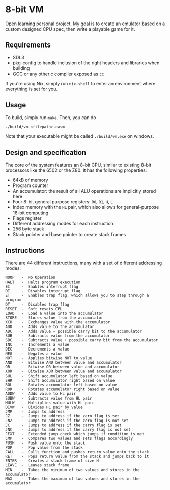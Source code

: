 # 8-bit VM

Open learning personal project. My goal is to create an emulator based on a custom designed CPU spec, then write a playable game for it.

## Requirements

* SDL3
* pkg-config to handle inclusion of the right headers and libraries when building
* GCC or any other c compiler exposed as `cc`

If you're using Nix, simply run `nix-shell` to enter an environment where everything is set for you.

## Usage

To build, simply run `make`. Then, you can do

```sh
./build/vm <filepath>.casm
```

Note that your executable might be called `./build/vm.exe` on windows.

## Design and specification

The core of the system features an 8-bit CPU, similar to existing 8-bit processors like the 6502 or the Z80. It has the following properties:

* 64kB of memory
* Program counter
* An accumulator: the result of all ALU operations are implicitly stored here
* Four 8-bit general purpose registers: `R0`, `R1`, `H`, `L`
* Index memory with the `HL` pair, which also allows for general-purpose 16-bit computing
* Flags register
* Different addressing modes for each instruction
* 256 byte stack
* Stack pointer and base pointer to create stack frames

## Instructions

There are 44 different instructions, many with a set of different addressing modes:

```
NOOP   -  No Operation
HALT   -  Halts program execution
EI     -  Enables interrupt flag
DI     -  Disables interrupt flag
ET     -  Enables trap flag, which allows you to step through a program
DT     -  Disables trap flag
RESET  -  Soft resets CPU
LOAD   -  Load a value into the accumulator
STORE  -  Stores value from the accumulator
XCH    -  Exchanges value with the accumulator
ADD    -  Adds value to the accumulator
ADC    -  Adds value + possible carry bit to the accumulator
SUB    -  Subtracts value from the accumulator
SBC    -  Subtracts value + possible carry bit from the accumulator
INC    -  Increments a value
DEC    -  Decrements a value
NEG    -  Negates a value
NOT    -  Applies bitwise NOT to value
AND    -  Bitwise AND between value and accumulator
OR     -  Bitwise OR between value and accumulator
XOR    -  Bitwise XOR between value and accumulator
SHL    -  Shift accumulator left based on value
SHR    -  Shift accumulator right based on value
ROL    -  Rotates accumulator left based on value
ROR    -  Rotates accumulator right based on value
ADDW   -  Adds value to HL pair
SUBW   -  Subtracts value from HL pair
MULW   -  Multiplies value with HL pair
DIVW   -  Divides HL pair by value
JMP    -  Jumps to address
JZ     -  Jumps to address if the zero flag is set
JNZ    -  Jumps to address if the zero flag is not set
JC     -  Jumps to address if the carry flag is set
JNC    -  Jumps to address if the carry flag is not set
JEXT   -  Extended jump check which jumps if condition is met
CMP    -  Compares two values and sets flags accordingly
PUSH   -  Push value onto the stack
POP    -  Pop value from the stack
CALL   -  Calls function and pushes return value onto the stack
RET    -  Pops return value from the stack and jumps back to it
ENTER  -  Creates a stack frame of size N
LEAVE  -  Leaves stack frame
MIN    -  Takes the minimum of two values and stores in the accumulator
MAX    -  Takes the maximum of two values and stores in the accumulator
```
